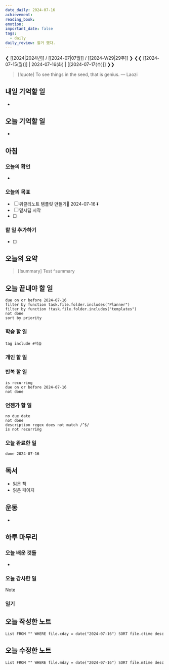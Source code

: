 ```yaml
---
date_daily: 2024-07-16
achievement: 
reading_book: 
emotion: 
important_date: false
tags:
  - daily
daily_review: 할거 했다.
---
```

❮ [[2024|2024년]] / [[2024-07|07월]] / [[2024-W29|29주]] ❯
❮❮ [[2024-07-15(월)]] | 2024-07-16(화) | [[2024-07-17(수)]] ❯❯


> [!quote] To see things in the seed, that is genius.
> — Laozi

## 내일 기억할 일 
- 

## 오늘 기억할 일
-
## 아침 
### 오늘의 확언 
- 
### 오늘의 목표 
- [ ] 위클리노트 템플릿 만들기📅 2024-07-16 ⏬ 
- [ ] 밑시딥 시작
- [ ] 

### 할 일 추가하기 
- [ ] 

## 오늘의 요약
>[!summary]
>Test
>^summary
>
## 오늘 끝내야 할 일 
```tasks
due on or before 2024-07-16 
filter by function task.file.folder.includes("Planner") 
filter by function !task.file.folder.includes("templates") 
not done 
sort by priority 
```
### 학습 할 일 
```tasks 
tag include #학습 
``` 
### 개인 할 일 

### 반복 할 일 
```tasks
is recurring
due on or before 2024-07-16 
not done
```

### 언젠가 할 일 
```tasks 
no due date 
not done 
description regex does not match /^$/
is not recurring
``` 
### 오늘 완료한 일 
```tasks
done 2024-07-16 
``` 
## 독서 
- 읽은 책 
- 읽은 페이지 
## 운동 
- 
## 하루 마무리 
### 오늘 배운 것들 
- 
### 오늘 감사한 일 
>[!note] 


### 일기 
## 오늘 작성한 노트 
```dataview 
List FROM "" WHERE file.cday = date("2024-07-16") SORT file.ctime desc 
``` 
## 오늘 수정한 노트 
 ```dataview 
 List FROM "" WHERE file.mday = date("2024-07-16") SORT file.mtime desc 
 ```
 